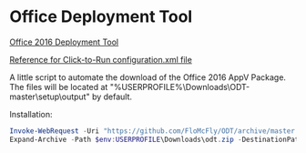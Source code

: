 # Office Deployment Tool

[Office 2016 Deployment Tool](https://www.microsoft.com/en-us/download/details.aspx?id=49117)

[Reference for Click-to-Run configuration.xml file](https://technet.microsoft.com/en-US/library/jj219426.aspx)

A little script to automate the download of the Office 2016 AppV Package. The files will be located at "%USERPROFILE%\Downloads\ODT-master\setup\output" by default.

Installation:
```PowerShell
Invoke-WebRequest -Uri "https://github.com/FloMcFly/ODT/archive/master.zip" -OutFile $env:USERPROFILE\Downloads\odt.zip
Expand-Archive -Path $env:USERPROFILE\Downloads\odt.zip -DestinationPath $env:USERPROFILE\Downloads
```